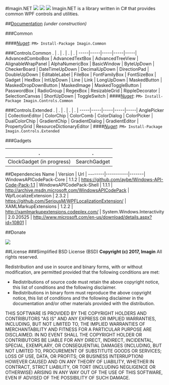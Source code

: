 ﻿#Imagin.NET ![](https://img.shields.io/badge/style-2.7.7.5-blue.svg?style=flat&label=version) ![](https://img.shields.io/badge/style-Stable-green.svg?style=flat&label=build) ![](https://img.shields.io/badge/style-4.6.1-red.svg?style=flat&label=.NET)
Imagin.NET is a library written in C# that provides common WPF controls and utilities.

##[Documentation](http://imagin.tech/docs/imagin) *(under construction)*
 
###Common

####*[Nuget](https://www.nuget.org/packages/Imagin.Common/)*: `PM> Install-Package Imagin.Common`

###Controls.Common
  .  |  .  |  .  |  .  |  .  |
-----|-----|-----|-----|-----|
AdvancedComboBox | AdvancedTextBox | AdvancedTreeView | AlignableWrapPanel | AlphaNumericBox | 
BasicWindow | ByteUpDown | CheckerBoard | DateTimeUpDown | DecimalUpDown | 
DirectionPad | DoubleUpDown | EditableLabel | FileBox | FontFamilyBox | 
FontSizeBox | Gadget | HexBox | IntUpDown | Line | 
Link | LongUpDown | MaskedButton | MaskedDropDownButton | MaskedImage | 
MaskedToggleButton | PasswordBox | RadioGroup | RegexBox | ResizableGrid | 
RippleDecorator | SelectionCanvas | ShortUpDown | ToggleSwitch | 
####*[Nuget](https://www.nuget.org/packages/Imagin.Controls.Common/)*: `PM> Install-Package Imagin.Controls.Common`

###Controls.Extended
  .  |  .  |  .  |  .  |  .  |
-----|-----|-----|-----|-----|
AnglePicker | CollectionEditor | ColorChip | ColorComb | ColorDialog | 
ColorPicker | DualColorChip | GradientChip | GradientDialog | GradientEditor |
PropertyGrid | ResourceDictionaryEditor |
####*[Nuget](https://www.nuget.org/packages/Imagin.Controls.Extended/)*: `PM> Install-Package Imagin.Controls.Extended`

###Gadgets

  .  |  .  |
-----|-----|
ClockGadget (in progress) | SearchGadget |

##Dependencies
  Name  |  Version  |  Url  |
--------|-----------|-------|
WindowsAPICodePack-Core | 1.1.2 | https://github.com/aybe/Windows-API-Code-Pack-1.1 |
WindowsAPICodePack-Shell | 1.1.1 | http://archive.msdn.microsoft.com/WindowsAPICodePack |
WpfLocalizeExtension | 2.3.2 | https://github.com/SeriousM/WPFLocalizationExtension/ |
XAMLMarkupExtensions | 1.2.2 | http://xamlmarkupextensions.codeplex.com/ |
System.Windows.Interactivity | 2.0.20525 | http://www.microsoft.com/en-us/download/details.aspx?id=10801 |

##Donate

[![](https://www.paypalobjects.com/en_US/i/btn/btn_donateCC_LG.gif)](https://www.paypal.com/cgi-bin/webscr?cmd=_s-xclick&hosted_button_id=AJJG6PWLBYQNG)

##License
###Simplified BSD License (BSD)
**Copyright (c) 2017, Imagin**
All rights reserved.

Redistribution and use in source and binary forms, with or without modification, are permitted provided that the following conditions are met:

* Redistributions of source code must retain the above copyright notice, this list of conditions and the following disclaimer.
* Redistributions in binary form must reproduce the above copyright notice, this list of conditions and the following disclaimer in the documentation and/or other materials provided with the distribution.

THIS SOFTWARE IS PROVIDED BY THE COPYRIGHT HOLDERS AND CONTRIBUTORS "AS IS" AND ANY EXPRESS OR IMPLIED WARRANTIES, INCLUDING, BUT NOT LIMITED TO, THE IMPLIED WARRANTIES OF MERCHANTABILITY AND FITNESS FOR A PARTICULAR PURPOSE ARE DISCLAIMED. IN NO EVENT SHALL THE COPYRIGHT HOLDER OR CONTRIBUTORS BE LIABLE FOR ANY DIRECT, INDIRECT, INCIDENTAL, SPECIAL, EXEMPLARY, OR CONSEQUENTIAL DAMAGES (INCLUDING, BUT NOT LIMITED TO, PROCUREMENT OF SUBSTITUTE GOODS OR SERVICES; LOSS OF USE, DATA, OR PROFITS; OR BUSINESS INTERRUPTION) HOWEVER CAUSED AND ON ANY THEORY OF LIABILITY, WHETHER IN CONTRACT, STRICT LIABILITY, OR TORT (INCLUDING NEGLIGENCE OR OTHERWISE) ARISING IN ANY WAY OUT OF THE USE OF THIS SOFTWARE, EVEN IF ADVISED OF THE POSSIBILITY OF SUCH DAMAGE.
